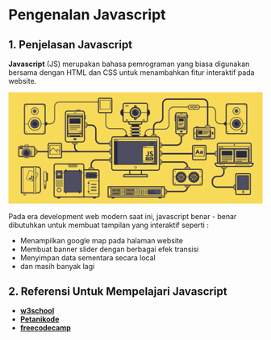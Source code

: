 # Pengenalan Javascript

## 1. Penjelasan Javascript

**Javascript** \(JS\) merupakan bahasa pemrograman yang biasa digunakan bersama dengan HTML dan CSS untuk menambahkan fitur interaktif pada website.

![pengenalan-javascript](../../../.gitbook/assets/pengenalan-javascript.gif)

Pada era development web modern saat ini, javascript benar - benar dibutuhkan untuk membuat tampilan yang interaktif seperti :

* Menampilkan google map pada halaman website
* Membuat banner slider dengan berbagai efek transisi
* Menyimpan data sementara secara local
* dan masih banyak lagi

## 2. Referensi Untuk Mempelajari Javascript

* [**w3school**](https://www.w3schools.com/js/default.asp)
* [**Petanikode**](https://www.petanikode.com/tutorial/javascript/)
* [**freecodecamp**](https://www.freecodecamp.org/challenges/comment-your-javascript-code)

